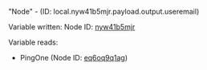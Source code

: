 "Node" - (ID: local.nyw41b5mjr.payload.output.useremail)

Variable written:
Node ID: [nyw41b5mjr](../nodes/nyw41b5mjr.md)

Variable reads:
* PingOne (Node ID: [eq6oq9q1ag](../nodes/eq6oq9q1ag.md))
